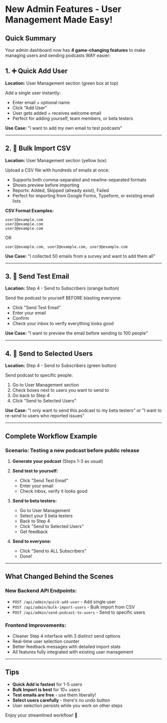 # New Admin Features - User Management Made Easy!

## Quick Summary

Your admin dashboard now has **4 game-changing features** to make managing users and sending podcasts WAY easier:

## 1. ➕ Quick Add User
**Location:** User Management section (green box at top)

Add a single user instantly:
- Enter email + optional name
- Click "Add User"
- User gets added + receives welcome email
- Perfect for adding yourself, team members, or beta testers

**Use Case:** "I want to add my own email to test podcasts"

---

## 2. 📂 Bulk Import CSV
**Location:** User Management section (yellow box)

Upload a CSV file with hundreds of emails at once:
- Supports both comma-separated and newline-separated formats
- Shows preview before importing
- Reports: Added, Skipped (already exist), Failed
- Perfect for importing from Google Forms, Typeform, or existing email lists

**CSV Format Examples:**
```
user1@example.com
user2@example.com
user3@example.com
```

OR

```
user1@example.com, user2@example.com, user3@example.com
```

**Use Case:** "I collected 50 emails from a survey and want to add them all"

---

## 3. 🧪 Send Test Email
**Location:** Step 4 - Send to Subscribers (orange button)

Send the podcast to yourself BEFORE blasting everyone:
- Click "Send Test Email"
- Enter your email
- Confirm
- Check your inbox to verify everything looks good

**Use Case:** "I want to preview the email before sending to 100 people"

---

## 4. 🎯 Send to Selected Users
**Location:** Step 4 - Send to Subscribers (green button)

Send podcast to specific people:
1. Go to User Management section
2. Check boxes next to users you want to send to
3. Go back to Step 4
4. Click "Send to Selected Users"

**Use Case:** "I only want to send this podcast to my beta testers" or "I want to re-send to users who reported issues"

---

## Complete Workflow Example

### Scenario: Testing a new podcast before public release

1. **Generate your podcast** (Steps 1-3 as usual)

2. **Send test to yourself:**
   - Click "Send Test Email"
   - Enter your email
   - Check inbox, verify it looks good

3. **Send to beta testers:**
   - Go to User Management
   - Select your 5 beta testers
   - Back to Step 4
   - Click "Send to Selected Users"
   - Get feedback

4. **Send to everyone:**
   - Click "Send to ALL Subscribers"
   - Done!

---

## What Changed Behind the Scenes

### New Backend API Endpoints:
- `POST /api/admin/quick-add-user` - Add single user
- `POST /api/admin/bulk-import-users` - Bulk import from CSV
- `POST /api/admin/send-podcast-to-users` - Send to specific users

### Frontend Improvements:
- Cleaner Step 4 interface with 3 distinct send options
- Real-time user selection counter
- Better feedback messages with detailed import stats
- All features fully integrated with existing user management

---

## Tips

- **Quick Add is fastest** for 1-5 users
- **Bulk Import is best** for 10+ users
- **Test emails are free** - use them liberally!
- **Select users carefully** - there's no undo button
- User selection persists while you work on other steps

Enjoy your streamlined workflow! 🚀
